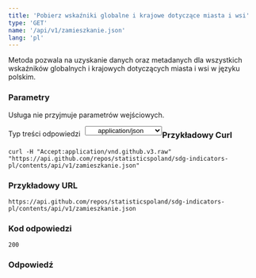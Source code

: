 ```yaml
---
title: 'Pobierz wskaźniki globalne i krajowe dotyczące miasta i wsi'
type: 'GET'
name: '/api/v1/zamieszkanie.json'
lang: 'pl'
---
```


Metoda pozwala na uzyskanie danych oraz metadanych dla wszystkich wskaźników globalnych i krajowych dotyczących miasta i wsi w języku polskim.

### Parametry

<p>Usługa nie przyjmuje parametrów wejściowych.</p>

<p style='float:left;margin-top: 7px;'>Typ treści odpowiedzi</p>
<select style='float:left;padding: 0px 15px;width: 155px;margin-left: 10px;text-align-last: center;'>
  <option>application/json</option>
</select>

<div id='exampleGlobKrajZam'>

<h3 id="przykładowy-curl">Przykładowy Curl</h3>

<p><code class="highlighter-rouge">curl -H "Accept:application/vnd.github.v3.raw" "https://api.github.com/repos/statisticspoland/sdg-indicators-pl/contents/api/v1/zamieszkanie.json"</code></p>

<h3 id="przykładowy-url">Przykładowy URL</h3>

<p><code class="highlighter-rouge">https://api.github.com/repos/statisticspoland/sdg-indicators-pl/contents/api/v1/zamieszkanie.json</code></p>

<h3 id="przykładowy-kod-odpowiedzi">Kod odpowiedzi</h3>

<p><code class="highlighter-rouge">200</code></p>

<h3 id="przykładowa-odpowiedź">Odpowiedź</h3>

<p><code class="highlighter-rouge" id="show-data-GlobKrajZam">
</code></p>

</div>


<script>

$.getJSON('https://sdg.gov.pl/api/v1/zamieszkanie.json', function(data) {
    $('#show-data-GlobKrajZam').html(JSON.stringify(data, null, 2));
});

</script>
